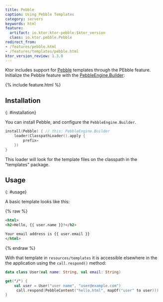 ```yaml
---
title: Pebble
caption: Using Pebble Templates
category: servers
keywords: html
feature:
  artifact: io.ktor:ktor-pebble:$ktor_version
  class: io.ktor.pebble.Pebble
redirect_from:
- /features/pebble.html
- /features/templates/pebble.html
ktor_version_review: 1.3.0
---
```


Ktor includes support for [Pebble](https://pebbletemplates.io) templates through the PEbble
feature.  Initialize the Pebble feature with the
[PebbleEngine.Builder](https://pebbletemplates.io/com/mitchellbosecke/pebble/PebbleEngine/Builder/):

{% include feature.html %}

## Installation
{: #installation}

You can install Pebble, and configure the `PebbleEngine.Builder`.

```kotlin
install(Pebble) { // this: PebbleEngine.Builder
    loader(ClasspathLoader().apply {
        prefix= 
    })
}
```

This loader will look for the template files on the classpath in the "templates" package.

## Usage
{: #usage}

A basic template looks like this:

{% raw %}
```html
<html>
<h2>Hello, {{ user.name }}!</h2>

Your email address is {{ user.email }}
</html>
```
{% endraw %}

With that template in `resources/templates` it is accessible elsewhere in the the application
using the `call.respond()` method:

```kotlin
data class User(val name: String, val email: String)

get("/") {
    val user = User("user name", "user@example.com")
	 call.respond(PebbleContent("hello.html", mapOf("user" to user)))
}
```